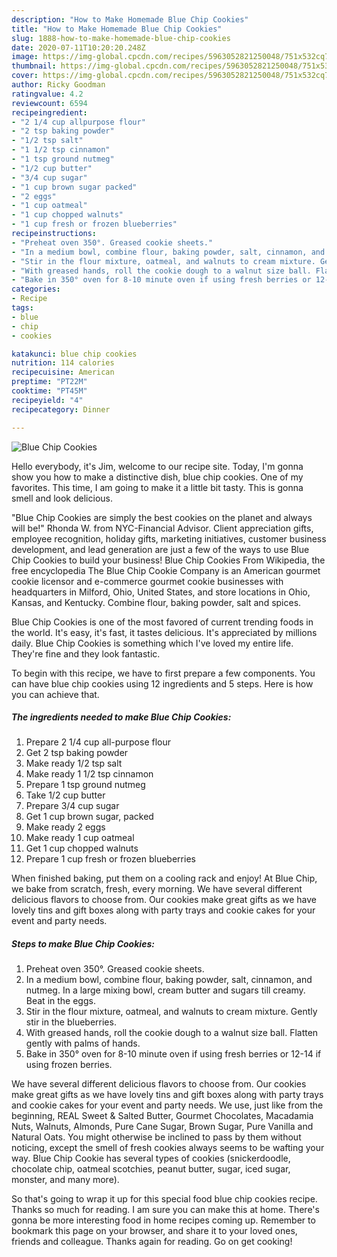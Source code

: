 ```yaml
---
description: "How to Make Homemade Blue Chip Cookies"
title: "How to Make Homemade Blue Chip Cookies"
slug: 1888-how-to-make-homemade-blue-chip-cookies
date: 2020-07-11T10:20:20.248Z
image: https://img-global.cpcdn.com/recipes/5963052821250048/751x532cq70/blue-chip-cookies-recipe-main-photo.jpg
thumbnail: https://img-global.cpcdn.com/recipes/5963052821250048/751x532cq70/blue-chip-cookies-recipe-main-photo.jpg
cover: https://img-global.cpcdn.com/recipes/5963052821250048/751x532cq70/blue-chip-cookies-recipe-main-photo.jpg
author: Ricky Goodman
ratingvalue: 4.2
reviewcount: 6594
recipeingredient:
- "2 1/4 cup allpurpose flour"
- "2 tsp baking powder"
- "1/2 tsp salt"
- "1 1/2 tsp cinnamon"
- "1 tsp ground nutmeg"
- "1/2 cup butter"
- "3/4 cup sugar"
- "1 cup brown sugar packed"
- "2 eggs"
- "1 cup oatmeal"
- "1 cup chopped walnuts"
- "1 cup fresh or frozen blueberries"
recipeinstructions:
- "Preheat oven 350°. Greased cookie sheets."
- "In a medium bowl, combine flour, baking powder, salt, cinnamon, and nutmeg. In a large mixing bowl, cream butter and sugars till creamy. Beat in the eggs."
- "Stir in the flour mixture, oatmeal, and walnuts to cream mixture. Gently stir in the blueberries."
- "With greased hands, roll the cookie dough to a walnut size ball. Flatten gently with palms of hands."
- "Bake in 350° oven for 8-10 minute oven if using fresh berries or 12-14 if using frozen berries."
categories:
- Recipe
tags:
- blue
- chip
- cookies

katakunci: blue chip cookies 
nutrition: 114 calories
recipecuisine: American
preptime: "PT22M"
cooktime: "PT45M"
recipeyield: "4"
recipecategory: Dinner

---
```



![Blue Chip Cookies](https://img-global.cpcdn.com/recipes/5963052821250048/751x532cq70/blue-chip-cookies-recipe-main-photo.jpg)

Hello everybody, it's Jim, welcome to our recipe site. Today, I'm gonna show you how to make a distinctive dish, blue chip cookies. One of my favorites. This time, I am going to make it a little bit tasty. This is gonna smell and look delicious.

&#34;Blue Chip Cookies are simply the best cookies on the planet and always will be!&#34; Rhonda W. from NYC-Financial Advisor. Client appreciation gifts, employee recognition, holiday gifts, marketing initiatives, customer business development, and lead generation are just a few of the ways to use Blue Chip Cookies to build your business! Blue Chip Cookies From Wikipedia, the free encyclopedia The Blue Chip Cookie Company is an American gourmet cookie licensor and e-commerce gourmet cookie businesses with headquarters in Milford, Ohio, United States, and store locations in Ohio, Kansas, and Kentucky. Combine flour, baking powder, salt and spices.

Blue Chip Cookies is one of the most favored of current trending foods in the world. It's easy, it's fast, it tastes delicious. It's appreciated by millions daily. Blue Chip Cookies is something which I've loved my entire life. They're fine and they look fantastic.


To begin with this recipe, we have to first prepare a few components. You can have blue chip cookies using 12 ingredients and 5 steps. Here is how you can achieve that.

<!--inarticleads1-->

##### The ingredients needed to make Blue Chip Cookies:

1. Prepare 2 1/4 cup all-purpose flour
1. Get 2 tsp baking powder
1. Make ready 1/2 tsp salt
1. Make ready 1 1/2 tsp cinnamon
1. Prepare 1 tsp ground nutmeg
1. Take 1/2 cup butter
1. Prepare 3/4 cup sugar
1. Get 1 cup brown sugar, packed
1. Make ready 2 eggs
1. Make ready 1 cup oatmeal
1. Get 1 cup chopped walnuts
1. Prepare 1 cup fresh or frozen blueberries


When finished baking, put them on a cooling rack and enjoy! At Blue Chip, we bake from scratch, fresh, every morning. We have several different delicious flavors to choose from. Our cookies make great gifts as we have lovely tins and gift boxes along with party trays and cookie cakes for your event and party needs. 

<!--inarticleads2-->

##### Steps to make Blue Chip Cookies:

1. Preheat oven 350°. Greased cookie sheets.
1. In a medium bowl, combine flour, baking powder, salt, cinnamon, and nutmeg. In a large mixing bowl, cream butter and sugars till creamy. Beat in the eggs.
1. Stir in the flour mixture, oatmeal, and walnuts to cream mixture. Gently stir in the blueberries.
1. With greased hands, roll the cookie dough to a walnut size ball. Flatten gently with palms of hands.
1. Bake in 350° oven for 8-10 minute oven if using fresh berries or 12-14 if using frozen berries.


We have several different delicious flavors to choose from. Our cookies make great gifts as we have lovely tins and gift boxes along with party trays and cookie cakes for your event and party needs. We use, just like from the beginning, REAL Sweet &amp; Salted Butter, Gourmet Chocolates, Macadamia Nuts, Walnuts, Almonds, Pure Cane Sugar, Brown Sugar, Pure Vanilla and Natural Oats. You might otherwise be inclined to pass by them without noticing, except the smell of fresh cookies always seems to be wafting your way. Blue Chip Cookie has several types of cookies (snickerdoodle, chocolate chip, oatmeal scotchies, peanut butter, sugar, iced sugar, monster, and many more). 

So that's going to wrap it up for this special food blue chip cookies recipe. Thanks so much for reading. I am sure you can make this at home. There's gonna be more interesting food in home recipes coming up. Remember to bookmark this page on your browser, and share it to your loved ones, friends and colleague. Thanks again for reading. Go on get cooking!
